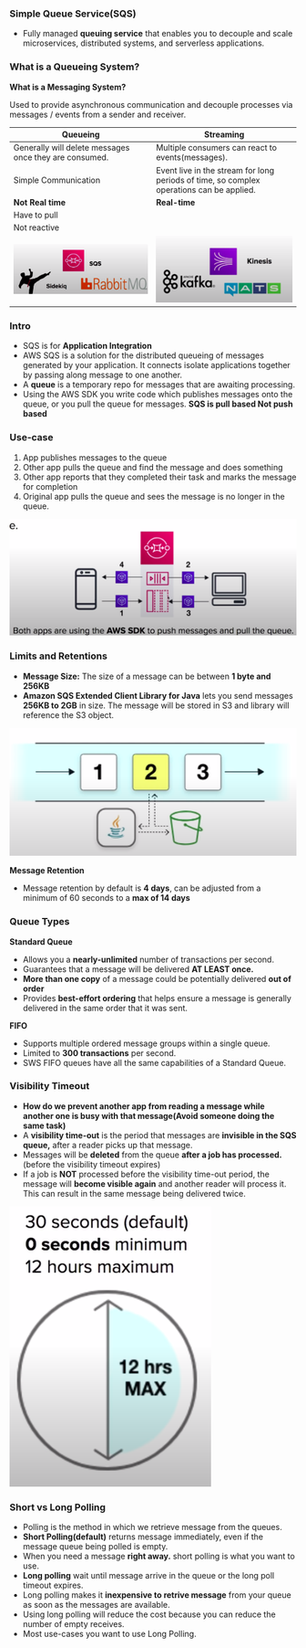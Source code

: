 ### Simple Queue Service(SQS)

* Fully managed **queuing service** that enables you to decouple and scale microservices, distributed systems, and serverless applications.

### What is a Queueing System?

**What is a Messaging System?**

Used to provide asynchronous communication and decouple processes via messages / events from a sender and receiver.

| Queueing                                               | Streaming                                                                                |
|--------------------------------------------------------|------------------------------------------------------------------------------------------|
| Generally will delete messages once they are consumed. | Multiple consumers can react to events(messages).                                        |
| Simple Communication                                   | Event live in the stream for long periods of time, so complex operations can be applied. |
| **Not Real time**                                      | **Real-time**                                                                            |
| Have to pull                                           |                                                                                          |
| Not reactive                                           |                                                                                          |
| <img src="../images/sqs/queueing.png">                 | <img src="../images/sqs/streaming.png">                                                  |

### Intro

* SQS is for **Application Integration**
* AWS SQS is a solution for the distributed queueing of messages generated by your application. It connects isolate applications together by passing along message to one another.
* A **queue** is a temporary repo for messages that are awaiting processing.
* Using the AWS SDK you write code which publishes messages onto the queue, or you pull the queue for messages.
**SQS is pull based Not push based**

### Use-case

1. App publishes messages to the queue
2. Other app pulls the queue and find the message and does something
3. Other app reports that they completed their task and marks the message for completion
4. Original app pulls the queue and sees the message is no longer in the queue.

<img src="../images/sqs/old/use-case.png" alt="">

### Limits and Retentions

* **Message Size:** The size of a message can be between **1 byte and 256KB**
* **Amazon SQS Extended Client Library for Java** lets you send messages **256KB to 2GB** in size. The message will be stored in S3 and library will reference the S3 object.

<img src="../images/sqs/old/extending-the-size.png" alt="">

**Message Retention**

* Message retention by default is **4 days**, can be adjusted from a minimum of 60 seconds to a **max of 14 days**

### Queue Types

**Standard Queue**

* Allows you a **nearly-unlimited** number of transactions per second.
* Guarantees that a message will be delivered **AT LEAST once.**
* **More than one copy** of a message could be potentially delivered **out of order**
* Provides **best-effort ordering** that helps ensure a message is generally delivered in the same order that it was sent.

**FIFO**
* Supports multiple ordered message groups within a single queue.
* Limited to **300 transactions** per second.
* SWS FIFO queues have all the same capabilities of a Standard Queue.

### Visibility Timeout

* **How do we prevent another app from reading a message while another one is busy with that message(Avoid someone doing the same task)**
* A **visibility time-out** is the period that messages are **invisible in the SQS queue,** after a reader picks up that message.
* Messages will be **deleted** from the queue **after a job has processed.**(before the visibility timeout expires)
* If a job is **NOT** processed before the visibility time-out period, the message will **become visible again** and another reader will process it. This can result in the same message being delivered twice.

<img src="../images/sqs/old/visibility.png" alt="visibility">

### Short vs Long Polling

* Polling is the method in which we retrieve message from the queues.
* **Short Polling(default)** returns message immediately, even if the message queue being polled is empty.
* When you need a message **right away.** short polling is what you want to use.
* **Long polling** wait until message arrive in the queue or the long poll timeout expires.
* Long polling makes it **inexpensive to retrive message** from your queue as soon as the messages are available.
* Using long polling will reduce the cost because you can reduce the number of empty receives.
* Most use-cases you want to use Long Polling.